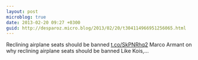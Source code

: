 ```yaml
---
layout: post
microblog: true
date: 2013-02-20 09:27 +0300
guid: http://desparoz.micro.blog/2013/02/20/t304114966951256065.html
---
```

Reclining airplane seats should be banned [t.co/SkPNRhq2](http://t.co/SkPNRhq2) Marco Armant on why reclining airplane seats should be banned Like Kois,...
